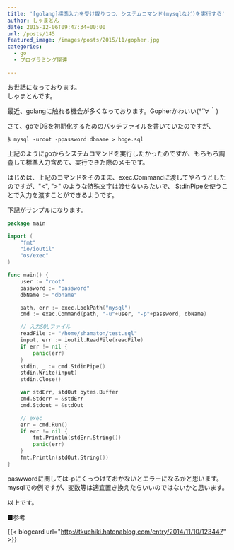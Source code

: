 ```yaml
---
title: '[golang]標準入力を受け取りつつ、システムコマンド(mysqlなど)を実行する'
author: しゃまとん
date: 2015-12-06T09:47:34+00:00
url: /posts/145
featured_image: /images/posts/2015/11/gopher.jpg
categories:
  - go
  - プログラミング関連

---
```

お世話になっております。  
しゃまとんです。

最近、golangに触れる機会が多くなっております。Gopherかわいい(*´∀｀)

さて、goでDBを初期化するためのバッチファイルを書いていたのですが、

```shell
$ mysql -uroot -ppassword dbname > hoge.sql
```

上記のようにgoからシステムコマンドを実行したかったのですが、もろもろ調査して標準入力含めて、実行できた際のメモです。

はじめは、上記のコマンドをそのまま、exec.Commandに渡してやろうとしたのですが、"<", ">" のような特殊文字は渡せないみたいで、
StdinPipeを使うことで入力を渡すことができるようです。

下記がサンプルになります。

```go
package main

import (
	"fmt"
	"io/ioutil"
	"os/exec"
)

func main() {
	user := "root"
	password := "password"
	dbName := "dbname"

	path, err := exec.LookPath("mysql")
	cmd := exec.Command(path, "-u"+user, "-p"+password, dbName)

	// 入力SQLファイル
	readFile := "/home/shamaton/test.sql"
	input, err := ioutil.ReadFile(readFile)
	if err != nil {
		panic(err)
	}
	stdin, _ := cmd.StdinPipe()
	stdin.Write(input)
	stdin.Close()

	var stdErr, stdOut bytes.Buffer
	cmd.Stderr = &stdErr
	cmd.Stdout = &stdOut

	// exec
	err = cmd.Run()
	if err != nil {
		fmt.Println(stdErr.String())
		panic(err)
	}
	fmt.Println(stdOut.String())
}
```

paswwordに関しては-pにくっつけておかないとエラーになるかと思います。  
mysqlでの例ですが、変数等は適宜置き換えたらいいのではないかと思います。

以上です。

■参考

{{< blogcard url="http://tkuchiki.hatenablog.com/entry/2014/11/10/123447" >}}